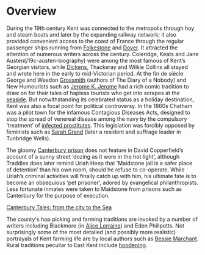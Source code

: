 # Overview

During the 19th century Kent was connected to the metropolis through hoy and steam boats and later by the expanding railway network; it also provided convenient access to the coast of France through the regular passenger ships running from [Folkestone](/19c-folkestone) and [Dover](/19c-dover). It attracted the attention of numerous writers across the century. Coleridge, Keats and Jane Austen(/19c-austen-biography) were among the most famous of Kent’s Georgian visitors, while [Dickens](/dickens-biography), Thackeray and Wilkie Collins all stayed and wrote here in the early to mid-Victorian period. At the fin de siècle George and Weedon [Grossmith](/grossmith-biography) (authors of The Diary of a Nobody) and New Humourists such as [Jerome K. Jerome](/19c-jerome-biography) had a rich comic tradition to draw on for their tales of hapless tourists who get into scrapes at the [seaside](/19c-seaside).
But notwithstanding its celebrated status as a holiday destination, Kent was also a focal point for political controversy. In the 1860s Chatham was a pilot town for the infamous Contagious Diseases Acts, designed to stop the spread of venereal disease among the navy by the compulsory ‘treatment’ of [infected prostitutes](http://glorious-and-unknown.co.uk/chatham-lock-hospital/). This legislation was forcibly opposed by feminists such as [Sarah Grand](/19c-grand-biography) (later a resident and suffrage leader in Tunbridge Wells). 

The gloomy [Canterbury prison](https://www.youtube.com/watch?time_continue=8&v=wzwQM0cGo_4&feature=emb_title) 
does not feature in David Copperfield’s account of a sunny street ‘dozing as it were in the hot light’, although Traddles does later remind Uriah Heep that 'Maidstone jail is a safer place of detention’ than his own room, should he refuse to co-operate. While Uriah’s criminal activities will finally catch up with him, his ultimate fate is to become an obsequious ‘pet prisoner’, adored by evangelical philanthropists. Less fortunate inmates were taken to  Maidstone from prisons such as Canterbury for the purpose of execution.

[Canterbury Tales: from the city to the Sea](https://www.youtube.com/watch?v=461nK7mazNo)  

The county's hop picking and farming traditions are invoked by a number of writers including Blackmore (in [Alice Lorraine](/alice-lorraine-blackmore)) and Eden Phillpotts. Not surprisingly some of the most detailed (and possibly more realistic) portrayals of Kent farming life are by local authors such as [Bessie Marchant](/19c-marchantb-biography). Rural traditions peculiar to East Kent include [hoodening](/19c-hoodening).

